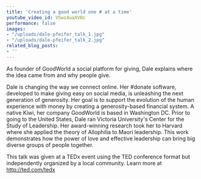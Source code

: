 ```yaml
---
title: 'Creating a good world one # at a time'
youtube_video_id: VSwz4uaXVOc
performance: false
images:
- "/uploads/dale-pfeifer_talk_1.jpg"
- "/uploads/dale-pfeifer_talk_2.jpg"
related_blog_posts:
- ''
---
```


As founder of GoodWorld a social platform for giving, Dale explains where the idea came from and why people give.

Dale is changing the way we connect online. Her #donate software, developed to make giving easy on social media, is unleashing the next generation of generosity. Her goal is to support the evolution of the human experience with money by creating a generosity-based financial system. A native Kiwi, her company GoodWorld is based in Washington DC. Prior to going to the United States, Dale ran Victoria University's Center for the Study of Leadership. Her award-winning research took her to Harvard where she applied the theory of Allophilia to Maori leadership. This work demonstrates how the power of love and effective leadership can bring big diverse groups of people together.

This talk was given at a TEDx event using the TED conference format but independently organized by a local community. Learn more at http://ted.com/tedx
